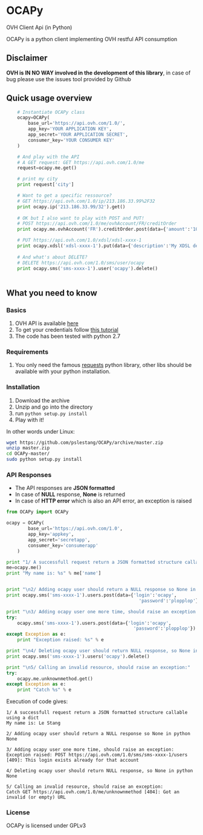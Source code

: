 OCAPy
=====

OVH Client Api (in Python)

OCAPy is a python client implementing OVH restful API consumption

## Disclaimer ##
**OVH is IN NO WAY involved in the development of this library**, in case of bug please use the issues tool provided by Github

## Quick usage overview

```python
    # Instantiate OCAPy class
    ocapy=OCAPy(
        base_url='https://api.ovh.com/1.0/',
        app_key='YOUR APPLICATION KEY',
        app_secret='YOUR APPLICATION SECRET',
        consumer_key='YOUR CONSUMER KEY'
    )

    # And play with the API
    # A GET request: GET https://api.ovh.com/1.0/me
    request=ocapy.me.get()

    # print my city
    print request['city']

    # Want to get a specific ressource?
    # GET https://api.ovh.com/1.0/ip/213.186.33.99%2F32
    print ocapy.ip('213.186.33.99/32').get()
    
    # OK but I also want to play with POST and PUT!
    # POST https://api.ovh.com/1.0/me/ovhAccount/FR/creditOrder
    print ocapy.me.ovhAccount('FR').creditOrder.post(data={'amount':'1000'})

    # PUT https://api.ovh.com/1.0/xdsl/xdsl-xxxx-1
    print ocapy.xdsl('xdsl-xxxx-1').put(data={'description':'My XDSL description'})
    
    # And what's about DELETE?
    # DELETE https://api.ovh.com/1.0/sms/user/ocapy
    print ocapy.sms('sms-xxxx-1').user('ocapy').delete()
    
```

## What you need to know
### Basics
1. OVH API is available [here](https://api.ovh.com/console/)
2. To get your credentials follow [this tutorial](http://www.ovh.com/fr/g934.premiers-pas-avec-l-api)
3. The code has been tested with python 2.7

### Requirements
1. You only need the famous [requests](http://docs.python-requests.org/en/latest/) python library, other libs should be available with your python installation.

### Installation
1. Download the archive
2. Unzip and go into the directory
3. run ```python setup.py install```
4. Play with it!

In other words under Linux:

```bash
wget https://github.com/pslestang/OCAPy/archive/master.zip
unzip master.zip
cd OCAPy-master/
sudo python setup.py install
```

### API Responses
- The API responses are **JSON formatted**
- In case of **NULL** response, **None** is returned
- In case of **HTTP error** which is also an API error, an exception is raised

```python
from OCAPy import OCAPy

ocapy = OCAPy(
        base_url='https://api.ovh.com/1.0',
        app_key='appkey',
        app_secret='secretapp',
        consumer_key='consumerapp'
    )

print "1/ A successfull request return a JSON formatted structure callable using a dict"
me=ocapy.me()
print "My name is: %s" % me['name']


print "\n2/ Adding ocapy user should return a NULL response so None in python"
print ocapy.sms('sms-xxxx-1').users.post(data={'login':'ocapy',
                                                 'password':'plopplop'})

print "\n3/ Adding ocapy user one more time, should raise an exception:"
try:
    ocapy.sms('sms-xxxx-1').users.post(data={'login':'ocapy',
                                               'password':'plopplop'})
except Exception as e:
    print "Exception raised: %s" % e

print "\n4/ Deleting ocapy user should return NULL response, so None in python"
print ocapy.sms('sms-xxxx-1').users('ocapy').delete()

print "\n5/ Calling an invalid resource, should raise an exception:"
try:
    ocapy.me.unknownmethod.get()
except Exception as e:
    print "Catch %s" % e

```


Execution of code gives:

```
1/ A successfull request return a JSON formatted structure callable using a dict
My name is: Le Stang

2/ Adding ocapy user should return a NULL response so None in python
None

3/ Adding ocapy user one more time, should raise an exception:
Exception raised: POST https://api.ovh.com/1.0/sms/sms-xxxx-1/users [409]: This login exists already for that account

4/ Deleting ocapy user should return NULL response, so None in python
None

5/ Calling an invalid resource, should raise an exception:
Catch GET https://api.ovh.com/1.0/me/unknownmethod [404]: Got an invalid (or empty) URL
```

### License
OCAPy is licensed under GPLv3
